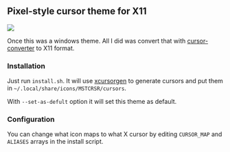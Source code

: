 ## Pixel-style cursor theme for X11
![](https://i.imgur.com/Rs0l1hL.gif)

Once this was a windows theme. All I did was convert that with [cursor-converter](https://github.com/avaunit02/cursor-converter) to X11 format.

### Installation
Just run `install.sh`. It will use [xcursorgen](https://github.com/freedesktop/xcursorgen) to generate cursors and put them in `~/.local/share/icons/MSTCRSR/cursors`.

With `--set-as-defult` option it will set this theme as default.

### Configuration
You can change what icon maps to what X cursor by editing `CURSOR_MAP` and `ALIASES` arrays in the install script.
